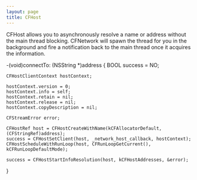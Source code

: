 ```yaml
---
layout: page
title: CFHost
---
```


CFHost allows you to asynchronously resolve a name or address without the main thread blocking. CFNetwork will spawn the thread for you in the background and fire a notification back to the main thread once it acquires the information.


    

-(void)connectTo: (NSString *)address {
    BOOL success = NO;
    
    CFHostClientContext hostContext;
    
    hostContext.version = 0;
    hostContext.info = self;
    hostContext.retain = nil;
    hostContext.release = nil;
    hostContext.copyDescription = nil;
    
    CFStreamError error;
    
    CFHostRef host = CFHostCreateWithName(kCFAllocatorDefault, (CFStringRef)address);
    success = CFHostSetClient(host, _network_host_callback, hostContext);
    CFHostScheduleWithRunLoop(host, CFRunLoopGetCurrent(), kCFRunLoopDefaultMode);
    
    success = CFHostStartInfoResolution(host, kCFHostAddresses, &error);
}


